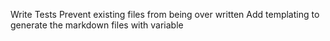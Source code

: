 Write Tests
Prevent existing files from being over written
Add templating to generate the markdown files with variable
